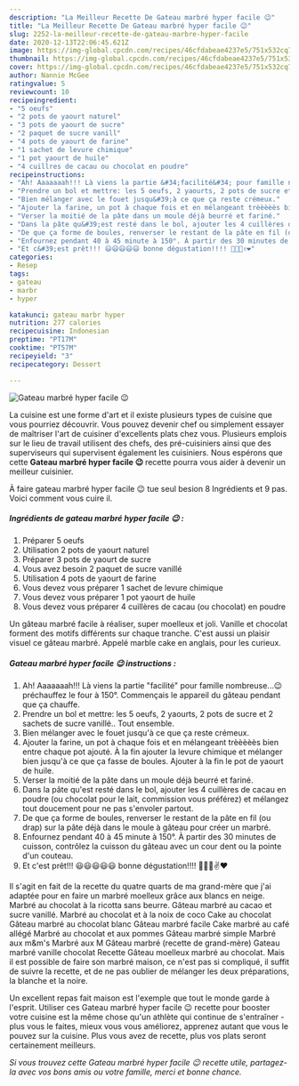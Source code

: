 ```yaml
---
description: "La Meilleur Recette De Gateau marbré hyper facile 😉"
title: "La Meilleur Recette De Gateau marbré hyper facile 😉"
slug: 2252-la-meilleur-recette-de-gateau-marbre-hyper-facile
date: 2020-12-13T22:06:45.621Z
image: https://img-global.cpcdn.com/recipes/46cfdabeae4237e5/751x532cq70/gateau-marbre-hyper-facile-😉-photo-principale-de-la-recette.jpg
thumbnail: https://img-global.cpcdn.com/recipes/46cfdabeae4237e5/751x532cq70/gateau-marbre-hyper-facile-😉-photo-principale-de-la-recette.jpg
cover: https://img-global.cpcdn.com/recipes/46cfdabeae4237e5/751x532cq70/gateau-marbre-hyper-facile-😉-photo-principale-de-la-recette.jpg
author: Nannie McGee
ratingvalue: 5
reviewcount: 10
recipeingredient:
- "5 oeufs"
- "2 pots de yaourt naturel"
- "3 pots de yaourt de sucre"
- "2 paquet de sucre vanill"
- "4 pots de yaourt de farine"
- "1 sachet de levure chimique"
- "1 pot yaourt de huile"
- "4 cuillres de cacau ou chocolat en poudre"
recipeinstructions:
- "Ah! Aaaaaaah!!! Là viens la partie &#34;facilité&#34; pour famille nombreuse...😉 préchauffez le four à 150°. Commençais le appareil du gâteau pendant que ça chauffe."
- "Prendre un bol et mettre: les 5 oeufs, 2 yaourts, 2 pots de sucre et 2 sachets de sucre vanillé.. Tout ensemble."
- "Bien mélanger avec le fouet jusqu&#39;à ce que ça reste crémeux."
- "Ajouter la farine, un pot à chaque fois et en mélangeant trèèèèès bien entre chaque pot ajouté. À la fin ajouter la levure chimique et mélanger bien jusqu&#39;à ce que ça fasse de boules. Ajouter à la fin le pot de yaourt de huile."
- "Verser la moitié de la pâte dans un moule déjà beurré et fariné."
- "Dans la pâte qu&#39;est resté dans le bol, ajouter les 4 cuillères de cacau en poudre (ou chocolat pour le lait, commission vous préférez) et mélangez tout doucement pour ne pas s&#39;envoler partout."
- "De que ça forme de boules, renverser le restant de la pâte en fil (ou drap) sur la pâte déjà dans le moule à gâteau pour créer un marbré."
- "Enfournez pendant 40 à 45 minute à 150°. À partir des 30 minutes de cuisson, contrôlez la cuisson du gâteau avec un cour dent ou la pointe d&#39;un couteau."
- "Et c&#39;est prêt!!! 😃😃😃😃😃 bonne dégustation!!!! 🍰🍫🍩✌❤"
categories:
- Resep
tags:
- gateau
- marbr
- hyper

katakunci: gateau marbr hyper 
nutrition: 277 calories
recipecuisine: Indonesian
preptime: "PT17M"
cooktime: "PT57M"
recipeyield: "3"
recipecategory: Dessert

---
```



![Gateau marbré hyper facile 😉](https://img-global.cpcdn.com/recipes/46cfdabeae4237e5/751x532cq70/gateau-marbre-hyper-facile-😉-photo-principale-de-la-recette.jpg)

La cuisine est une forme d'art et il existe plusieurs types de cuisine que vous pourriez découvrir. Vous pouvez devenir chef ou simplement essayer de maîtriser l'art de cuisiner d'excellents plats chez vous. Plusieurs emplois sur le lieu de travail utilisent des chefs, des pré-cuisiniers ainsi que des superviseurs qui supervisent également les cuisiniers. Nous espérons que cette <strong> Gateau marbré hyper facile 😉 </strong> recette pourra vous aider à devenir un meilleur cuisinier.

<!--inarticleads1-->

À faire gateau marbré hyper facile 😉 tue seul besion 8 Ingrédients et 9 pas. Voici comment vous cuire il.

##### Ingrédients de gateau marbré hyper facile 😉 :

1. Préparer 5 oeufs
1. Utilisation 2 pots de yaourt naturel
1. Préparer 3 pots de yaourt de sucre
1. Vous avez besoin 2 paquet de sucre vanillé
1. Utilisation 4 pots de yaourt de farine
1. Vous devez vous préparer 1 sachet de levure chimique
1. Vous devez vous préparer 1 pot yaourt de huile
1. Vous devez vous préparer 4 cuillères de cacau (ou chocolat) en poudre


Un gâteau marbré facile à réaliser, super moelleux et joli. Vanille et chocolat forment des motifs différents sur chaque tranche. C&#39;est aussi un plaisir visuel ce gâteau marbré. Appelé marble cake en anglais, pour les curieux. 

<!--inarticleads2-->

##### Gateau marbré hyper facile 😉 instructions :

1. Ah! Aaaaaaah!!! Là viens la partie &#34;facilité&#34; pour famille nombreuse...😉 préchauffez le four à 150°. Commençais le appareil du gâteau pendant que ça chauffe.
1. Prendre un bol et mettre: les 5 oeufs, 2 yaourts, 2 pots de sucre et 2 sachets de sucre vanillé.. Tout ensemble.
1. Bien mélanger avec le fouet jusqu&#39;à ce que ça reste crémeux.
1. Ajouter la farine, un pot à chaque fois et en mélangeant trèèèèès bien entre chaque pot ajouté. À la fin ajouter la levure chimique et mélanger bien jusqu&#39;à ce que ça fasse de boules. Ajouter à la fin le pot de yaourt de huile.
1. Verser la moitié de la pâte dans un moule déjà beurré et fariné.
1. Dans la pâte qu&#39;est resté dans le bol, ajouter les 4 cuillères de cacau en poudre (ou chocolat pour le lait, commission vous préférez) et mélangez tout doucement pour ne pas s&#39;envoler partout.
1. De que ça forme de boules, renverser le restant de la pâte en fil (ou drap) sur la pâte déjà dans le moule à gâteau pour créer un marbré.
1. Enfournez pendant 40 à 45 minute à 150°. À partir des 30 minutes de cuisson, contrôlez la cuisson du gâteau avec un cour dent ou la pointe d&#39;un couteau.
1. Et c&#39;est prêt!!! 😃😃😃😃😃 bonne dégustation!!!! 🍰🍫🍩✌❤


Il s&#39;agit en fait de la recette du quatre quarts de ma grand-mère que j&#39;ai adaptée pour en faire un marbré moelleux grâce aux blancs en neige. Marbré au chocolat à la ricotta sans beurre. Gâteau marbré au cacao et sucre vanillé. Marbré au chocolat et à la noix de coco Cake au chocolat Gâteau marbré au chocolat blanc Gâteau marbré facile Cake marbré au café allégé Marbré au chocolat et aux pommes Gâteau marbré simple Marbré aux m&amp;m&#39;s Marbré aux M Gâteau marbré (recette de grand-mère) Gateau marbré vanille chocolat Recette Gâteau moelleux marbré au chocolat. Mais il est possible de faire son marbré maison, ce n&#39;est pas si compliqué, il suffit de suivre la recette, et de ne pas oublier de mélanger les deux préparations, la blanche et la noire. 

<!--inarticleads1-->

<p>
Un excellent repas fait maison est l'exemple que tout le monde garde à l'esprit. Utiliser ces Gateau marbré hyper facile 😉 recette pour booster votre cuisine est la même chose qu'un athlète qui continue de s'entraîner - plus vous le faites, mieux vous vous améliorez, apprenez autant que vous le pouvez sur la cuisine. Plus vous avez de recette, plus vos plats seront certainement meilleurs.
</p>

<p>
<i>Si vous trouvez cette Gateau marbré hyper facile 😉 recette utile, partagez-la avec vos bons amis ou votre famille, merci et bonne chance.</i>
</p>
